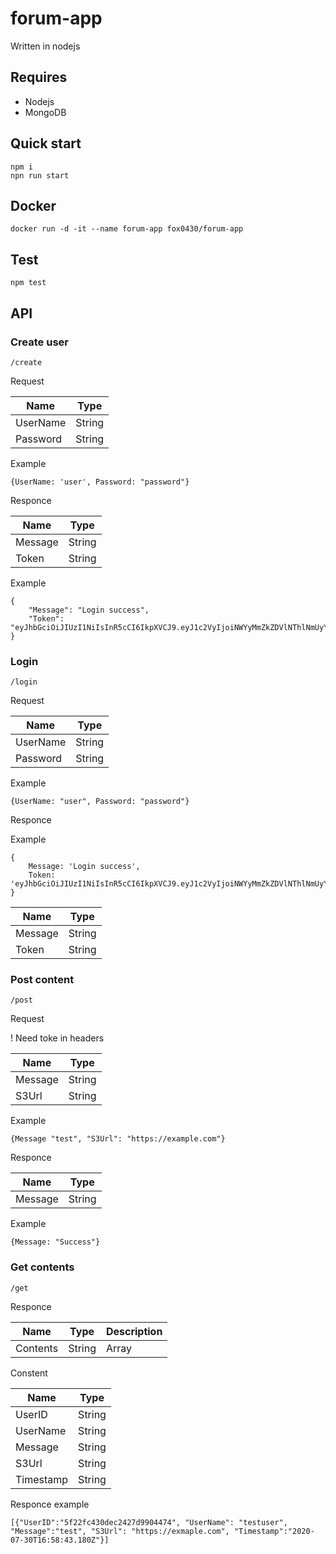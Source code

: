 # forum-app
Written in nodejs

## Requires

- Nodejs
- MongoDB

## Quick start
```
npm i
npn run start
```

## Docker
```
docker run -d -it --name forum-app fox0430/forum-app
```

## Test
```
npm test
```

## API

### Create user

```
/create
```

Request

| Name | Type |
---|---|
| UserName | String |
| Password | String |

Example
```
{UserName: 'user', Password: "password"}
```

Responce

| Name | Type |
---|---
| Message | String |
| Token | String |

Example
```
{
    "Message": "Login success",
    "Token": "eyJhbGciOiJIUzI1NiIsInR5cCI6IkpXVCJ9.eyJ1c2VyIjoiNWYyMmZkZDVlNThlNmUyYWZiZDc0MTk1IiwiaWF0IjoxNTk2MTI4NzI1LCJleHAiOjE1OTYyMTUxMjV9E4DcvxP9u4Vrnjzkw83jcoWVqFQ6YpC71snjauRn18Y"
}
```

### Login

```
/login
```

Request

| Name | Type |
---|---
| UserName | String |
| Password | String |

Example
```
{UserName: "user", Password: "password"}
```

Responce

Example
```
{
    Message: 'Login success',
    Token: 'eyJhbGciOiJIUzI1NiIsInR5cCI6IkpXVCJ9.eyJ1c2VyIjoiNWYyMmZkZDVlNThlNmUyYWZiZDc0MTk1IiwiaWF0IjoxNTk2MTI4NzI1LCJleHAiOjE1OTYyMTUxMjV9E4DcvxP9u4Vrnjzkw83jcoWVqFQ6YpC71snjauRn18Y'
}
```

| Name | Type |
---|---
| Message | String |
| Token | String |

### Post content

```
/post
```

Request


! Need toke in headers

| Name | Type |
---|---|
| Message | String |
| S3Url | String |

Example

```
{Message "test", "S3Url": "https://example.com"}
```

Responce

| Name | Type |
---|---
| Message | String |

Example

```
{Message: "Success"}
```

### Get contents

```
/get
```

Responce

| Name | Type | Description |
---|---|---
| Contents | String | Array<Content> |

Constent

| Name | Type |
---|---
| UserID | String |
| UserName | String |
| Message | String |
| S3Url | String |
| Timestamp | String |

Responce example

```
[{"UserID":"5f22fc430dec2427d9904474", "UserName": "testuser", "Message":"test", "S3Url": "https://exmaple.com", "Timestamp":"2020-07-30T16:58:43.180Z"}]

```
